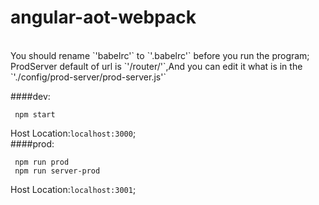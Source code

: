 # angular-aot-webpack
<br>
You should rename `'babelrc'` to `'.babelrc'` before you run the program;

<br>
ProdServer default of url is `'/router/'`,And you can edit it what is in the `'./config/prod-server/prod-server.js'`

<br>

####dev:

     npm start
Host Location:`localhost:3000`;
<br>
####prod:

     npm run prod
     npm run server-prod
Host Location:`localhost:3001`;
